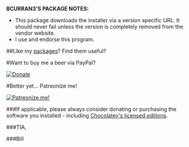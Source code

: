 **BCURRAN3'S PACKAGE NOTES:**

* This package downloads the installer via a version specific URL. It should never fail unless the version is completely removed from the vendor website.
* I use and endorse this program.

##Like my [packages](https://chocolatey.org/profiles/bcurran3)? Find them useful?

#Want to buy me a beer via PayPal?

[![Donate](https://www.paypalobjects.com/webstatic/mktg/logo/AM_SbyPP_mc_vs_dc_ae.jpg)](https://www.paypal.me/bcurran3donations)

#Better yet... Patreonize me!

[![Patreonize me!](https://c5.patreon.com/external/logo/downloads_wordmark_white_on_coral.png)](https://www.patreon.com/bcurran3)

###If applicable, please always consider donating or purchasing the software you installed - including [Chocolatey's licensed editions](https://chocolatey.org/pricing).

###TIA,

###Bill


